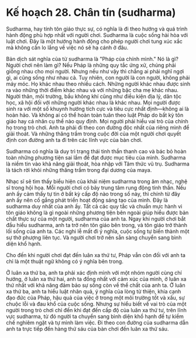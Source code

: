 # Kế hoạch 28. Chân tín (sudharma)

Sudharma, hay tính tôn giáo thực sự, có nghĩa là đi theo hướng và quá trình hành động phù hợp nhất với người chơi. Sudharma là cuộc sống hài hòa với luật chơi. Đây là một hướng hành động cho phép người chơi tung xúc xắc mà không cần lo lắng về việc nó sẽ hạ cánh ở đâu.

Bản dịch sát nghĩa của từ sudharma là "Pháp của chính mình." Nó là gì? Người chơi nên làm gì? Nếu Pháp là những quy tắc ứng xử, chúng phải giống nhau cho mọi người. Nhưng nếu như vậy thì chẳng ai phải nghĩ ngợi gì, ai cũng sống như nhau cả. Tuy nhiên, con người là con người, không phải máy móc. Họ khác nhau theo nhiều cách. Những người khác nhau được sinh ra vào những thời điểm khác nhau và với những bậc cha mẹ khác nhau. Người thân, môi trường, bầu không khí cũng như điều kiện địa lý, dân tộc học, xã hội đối với những người khác nhau là khác nhau. Mọi người được sinh ra với một số khuynh hướng tích cực và tiêu cực nhất định—không ai là hoàn hảo. Và không ai có thể hoàn toàn tuân theo luật Pháp do bất kỳ tôn giáo hay cá nhân cụ thể nào quy định. Mọi người phải hiểu vai trò của chính họ trong trò chơi. Anh ta phải đi theo con đường độc nhất của riêng mình để giải thoát. Và những thăng trầm trong cuộc đời của một người chơi quyết định con đường anh ta đi trên các lĩnh vực của bàn chơi.

Sudharma có nghĩa là duy trì trạng thái tinh thần thanh cao và bác bỏ hoàn toàn những phương tiện sai lầm để đạt được mục tiêu của mình. Sudharma là niềm tin vào khả năng giải thoát, hòa nhập với Tâm thức vũ trụ. Sudharma là tách rời khỏi những thăng trầm trong đại dương của maya.

Nhạc sĩ sẽ tìm thấy biểu hiện của khái niệm sudharma trong âm nhạc, nghệ sĩ trong hội họa. Mỗi người chơi có bảy trung tâm rung động tinh thần. Nếu anh ấy cảm thấy tự tin ở bất kỳ cấp độ nào trong số này, thì chính từ đây anh ấy nên cố gắng phát triển hoạt động sáng tạo của mình. Đây là sudharma duy nhất của anh ấy. Tất cả các quy tắc và chuẩn mực hành vi tôn giáo không là gì ngoài những phương tiện bên ngoài giúp hiểu được bản chất thực sự của một người, sudharma của anh ta. Ngay khi người chơi bắt đầu hiểu sudharma, anh ta trở nên tôn giáo bên trong, và tôn giáo trở thành lối sống của anh ta. Các nghi lễ mất đi ý nghĩa, cuộc sống tự biến thành một sự thờ phượng liên tục. Và người chơi trở nên sẵn sàng chuyển sang bình diện khổ hạnh.

Cho đến khi người chơi đạt đến luân xa thứ tư, Pháp vẫn còn đối với anh ta chỉ là một thuật ngữ không có ý nghĩa bên trong.

Ở luân xa thứ ba, anh ta phải xác định mình với một nhóm người cùng chí hướng, ở luân xa thứ hai, anh ta đồng nhất với cảm xúc của mình, ở luân xa thứ nhất với khả năng đảm bảo sự sống còn về thể chất của anh ta. Ở luân xa thứ ba, anh ta hiểu luật nhân quả, ý nghĩa của lòng từ thiện, khía cạnh đạo đức của Pháp, hậu quả của việc ở trong một môi trường tốt và xấu, sự chuộc lỗi và đau khổ của cuộc sống. Nhưng sự hiểu biết về vai trò của một người trong trò chơi chỉ đến khi đạt đến cấp độ của luân xa thứ tư, trên lĩnh vực sudharma, từ đó người ta chuyển sang bình diện khổ hạnh để tự kiềm chế nghiêm ngặt và tự mình làm việc. Đi theo con đường của sudharma dẫn anh ta trực tiếp đến hàng thứ sáu của bàn chơi đến luân xa thứ sáu.
